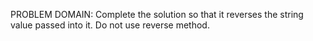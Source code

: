 PROBLEM DOMAIN:
Complete the solution so that it reverses the string value passed into it.
Do not use reverse method.